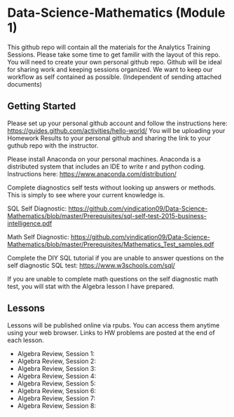# Data-Science-Mathematics (Module 1)

This github repo will contain all the materials for the Analytics Training Sessions. Please take some time to get familir with the layout of this repo. You will need to create your own personal github repo. Github will be ideal for sharing work and keeping sessions organized. We want to keep our workflow as self contained as possible. (Independent of sending attached documents) 


## Getting Started 
Please set up your personal github account and follow the instructions here: https://guides.github.com/activities/hello-world/
You will be uploading your Homework Results to your personal github and sharing the link to your guthub repo with the instructor. 

Please install Anaconda on your personal machines. Anaconda is a distributed system that includes an IDE to write r and python coding. Instructions here: https://www.anaconda.com/distribution/

Complete diagnostics self tests without looking up answers or methods. This is simply to see where your current knowledge is. 

SQL Self Diagnostic: https://github.com/vindication09/Data-Science-Mathematics/blob/master/Prerequisites/sql-self-test-2015-business-intelligence.pdf

Math Self Diagnostic: https://github.com/vindication09/Data-Science-Mathematics/blob/master/Prerequisites/Mathematics_Test_samples.pdf

Complete the DIY SQL tutorial if you are unable to answer questions on the self diagnostic SQL test: https://www.w3schools.com/sql/

If you are unable to complete math questions on the self diagnostic math test, you will stat with the Algebra lesson I have prepared. 

## Lessons 
Lessons will be published online via rpubs. You can access them anytime using your web browser. Links to HW problems are posted at the end of each lesson. 

* Algebra Review, Session 1:
* Algebra Review, Session 2:
* Algebra Review, Session 3:
* Algebra Review, Session 4:
* Algebra Review, Session 5:
* Algebra Review, Session 6:
* Algebra Review, Session 7:
* Algebra Review, Session 8: 
